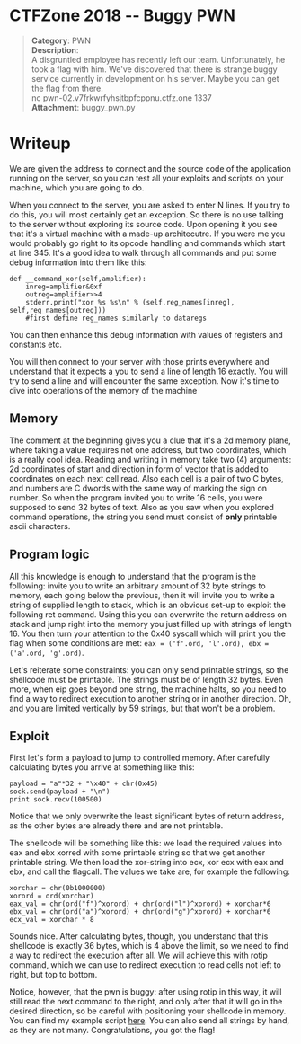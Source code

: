 # CTFZone 2018 -- Buggy PWN
> **Category**: PWN <br>
> **Description**:<br>
> A disgruntled employee has recently left our team. Unfortunately, he took a
> flag with him. We've discovered that there is strange buggy service currently
> in development on his server. Maybe you can get the flag from there.<br>
> nc pwn-02.v7frkwrfyhsjtbpfcppnu.ctfz.one 1337 <br>
> **Attachment**: buggy\_pwn.py

# Writeup
We are given the address to connect and the source code of the application
running on the server, so you can test all your exploits and scripts on your
machine, which you are going to do.

When you connect to the server, you are asked to enter N lines. If you try to
do this, you will most certainly get an exception. So there is no use talking
to the server without exploring its source code. Upon opening it you see that
it's a virtual machine with a made-up architecutre. If you were me you would
probably go right to its opcode handling and commands which start at line 345.
It's a good idea to walk through all commands and put some debug information
into them like this:
```
def __command_xor(self,amplifier):
    inreg=amplifier&0xf
    outreg=amplifier>>4
    stderr.print("xor %s %s\n" % (self.reg_names[inreg], self,reg_names[outreg]))
    #first define reg_names similarly to dataregs
```
You can then enhance this debug information with values of registers and
constants etc.

You will then connect to your server with those prints everywhere and
understand that it expects a you to send a line of length 16 exactly. You will
try to send a line and will encounter the same exception. Now it's time to dive
into operations of the memory of the machine

## Memory
The comment at the beginning gives you a clue that it's a 2d memory plane,
where taking a value requires not one address, but two coordinates, which is a
really cool idea. Reading and writing in memory take two (4) arguments: 2d
coordinates of start and direction in form of vector that is added to
coordinates on each next cell read. Also each cell is a pair of two C bytes,
and numbers are C dwords with the same way of marking the sign on number. So
when the program invited you to write 16 cells, you were supposed to send 32
bytes of text. Also as you saw when you explored command operations, the string
you send must consist of **only** printable ascii characters.

## Program logic
All this knowledge is enough to understand that the program is the following:
invite you to write an arbitrary amount of 32 byte strings to memory, each
going below the previous, then it will invite you to write a string of supplied
length to stack, which is an obvious set-up to exploit the following ret
command. Using this you can overwrite the return address on stack and jump
right into the memory you just filled up with strings of length 16. You then
turn your attention to the 0x40 syscall which will print you the flag when some
conditions are met: `eax = ('f'.ord, 'l'.ord), ebx = ('a'.ord, 'g'.ord)`.

Let's reiterate some constraints: you can only send printable strings, so the
shellcode must be printable. The strings must be of length 32 bytes. Even more,
when eip goes beyond one string, the machine halts, so you need to find a way
to redirect execution to another string or in another direction. Oh, and you
are limited vertically by 59 strings, but that won't be a problem.

## Exploit
First let's form a payload to jump to controlled memory. After carefully calculating bytes you arrive at something like this:
```
payload = "a"*32 + "\x40" + chr(0x45)
sock.send(payload + "\n")
print sock.recv(100500)
```
Notice that we only overwrite the least significant bytes of return address, as
the other bytes are already there and are not printable.

The shellcode will be something like this: we load the required values into eax
and ebx xorred with some printable string so that we get another printable
string. We then load the xor-string into ecx, xor ecx with eax and ebx, and
call the flagcall. The values we take are, for example the following:
```
xorchar = chr(0b1000000)
xorord = ord(xorchar)
eax_val = chr(ord("f")^xorord) + chr(ord("l")^xorord) + xorchar*6
ebx_val = chr(ord("a")^xorord) + chr(ord("g")^xorord) + xorchar*6
ecx_val = xorchar * 8
```
Sounds nice. After calculating bytes, though, you understand that this
shellcode is exactly 36 bytes, which is 4 above the limit, so we need to find a
way to redirect the execution after all. We will achieve this with rotip command, which we can use to redirect execution to read cells not left to right, but top to bottom.

Notice, however, that the pwn is buggy: after using rotip in this way, it will
still read the next command to the right, and only after that it will go in the
desired direction, so be careful with positioning your shellcode in memory. You
can find my example script [here](./send.py). You can also send all strings by hand, as they are not many. Congratulations, you got the flag!
